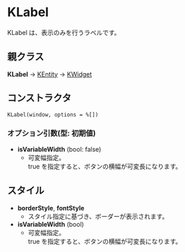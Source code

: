 # KLabel

KLabel は、表示のみを行うラベルです。

## 親クラス

**KLabel** -> [KEntity](KEntity.md) -> [KWidget](KWidget.md)

## コンストラクタ
```KLabel(window, options = %[])```

### オプション引数(型: 初期値)
- **isVariableWidth** (bool: false)
  - 可変幅指定。  
	true を指定すると、ボタンの横幅が可変長になります。

## スタイル
- **borderStyle**, **fontStyle**
  - スタイル指定に基づき、ボーダーが表示されます。
- **isVariableWidth** (bool)
  - 可変幅指定。  
	true を指定すると、ボタンの横幅が可変長になります。


